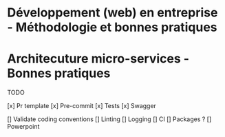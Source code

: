 # Développement (web) en entreprise - Méthodologie et bonnes pratiques
# Architecuture micro-services - Bonnes pratiques

TODO

[x] Pr template
[x] Pre-commit
[x] Tests
[x] Swagger

[] Validate coding conventions
[] Linting
[] Logging
[] CI
[] Packages ?
[] Powerpoint
